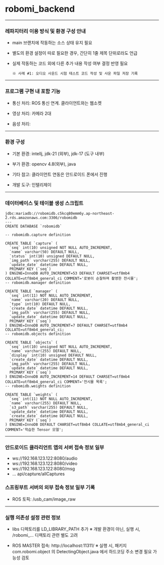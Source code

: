 # robomi_backend

---

### 레파지터리 이용 방식 및 환경 구성 안내

* main 브랜치에 작동하는 소스 상태 유지 필요

* 별도의 환경 설정이 따로 필요한 경우, 간단히 1줄 제목 단위로라도 언급

* 실제 작동하는 코드 외에 다른 추가 내용 작성 여부 결정 반영 필요
  ```
  ※ 사례 #1: 오디오 사운드 시험 테스트 코드 작성 및 사운 파일 저장 기록
  ```
---

### 프로그램 구현 내 포함 기능

* 통신 처리: ROS 통신 연계. 클라이언트와는 웹소켓

* 영상 처리: 카메라 2대

* 음성 처리:

---

### 환경 구성

* 기본 환경: intellj, jdk-21 (외부), jdk-17 (도구 내부)

* 부가 환경: opencv 4.8(외부), java

* 기타 참고: 클라이언트 연동은 안드로이드 폰에서 진행

* 개발 도구: 인텔리제이

---

### 데이터베이스 및 테이블 생성 스크립트

```
jdbc:mariadb://robomidb.c5kcq80emm6y.ap-northeast-2.rds.amazonaws.com:3306/robomidb
---
CREATE DATABASE `robomidb`

-- robomidb.capture definition

CREATE TABLE `capture` (
  `seq` int(10) unsigned NOT NULL AUTO_INCREMENT,
  `name` varchar(50) DEFAULT NULL,
  `status` int(10) unsigned DEFAULT NULL,
  `img_path` varchar(255) DEFAULT NULL,
  `update_date` datetime DEFAULT NULL,
  PRIMARY KEY (`seq`)
) ENGINE=InnoDB AUTO_INCREMENT=53 DEFAULT CHARSET=utf8mb4 COLLATE=utf8mb4_general_ci COMMENT='로봇이 순찰하며 촬영한 전시물';
-- robomidb.manager definition

CREATE TABLE `manager` (
  `seq` int(11) NOT NULL AUTO_INCREMENT,
  `name` varchar(20) DEFAULT NULL,
  `type` int(10) DEFAULT NULL,
  `create_date` datetime DEFAULT NULL,
  `img_path` varchar(255) DEFAULT NULL,
  `update_date` datetime DEFAULT NULL,
  PRIMARY KEY (`seq`)
) ENGINE=InnoDB AUTO_INCREMENT=7 DEFAULT CHARSET=utf8mb4 COLLATE=utf8mb4_general_ci;
-- robomidb.objects definition

CREATE TABLE `objects` (
  `seq` int(10) unsigned NOT NULL AUTO_INCREMENT,
  `name` varchar(255) DEFAULT NULL,
  `display` int(10) unsigned DEFAULT NULL,
  `create_date` datetime DEFAULT NULL,
  `img_path` varchar(255) DEFAULT NULL,
  `update_date` datetime DEFAULT NULL,
  PRIMARY KEY (`seq`)
) ENGINE=InnoDB AUTO_INCREMENT=14 DEFAULT CHARSET=utf8mb4 COLLATE=utf8mb4_general_ci COMMENT='전시물 목록';
-- robomidb.weights definition

CREATE TABLE `weights` (
  `seq` int(11) NOT NULL AUTO_INCREMENT,
  `name` varchar(255) DEFAULT NULL,
  `s3_path` varchar(255) DEFAULT NULL,
  `update_date` datetime DEFAULT NULL,
  `create_date` datetime DEFAULT NULL,
  PRIMARY KEY (`seq`)
) ENGINE=InnoDB DEFAULT CHARSET=utf8mb4 COLLATE=utf8mb4_general_ci COMMENT='학습한 Tensor 모델';
```

---

### 안드로이드 클라리언트 앱의 서버 접속 정보 일부

* ws://192.168.123.122:8080/audio
* ws://192.168.123.122:8080/video
* ws://192.168.123.122:8080/msg
* ... api/capture/allCaptures


### 스프링부트 서버의 외부 접속 정보 일부 기록

* ROS 토픽: /usb_cam/image_raw

---

### 실행 의존성 설정 관련 정보

* libs 디렉토리를 LD_LIBRARY_PATH 추가
  ※ 개발 환경이 아닌, 실행 시, /robomi_... 디렉토리 관련 별도 고려

* ROS MASTER 접속: http://localhost:11311/
  ※ 실행 시, 패키지 com.robomi.object 의 DetectingObject.java 에서
     하드코딩 주소 변경 필요 가능성 검토


